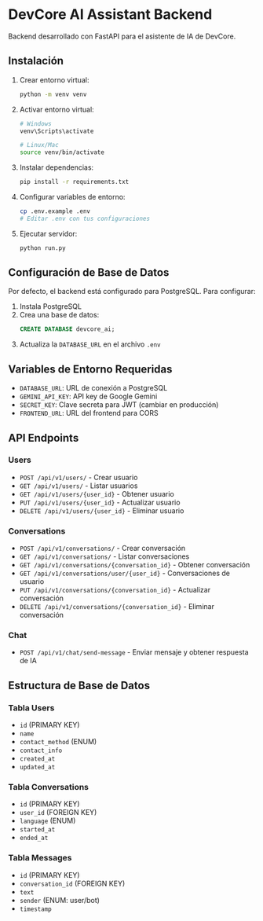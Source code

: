 # DevCore AI Assistant Backend

Backend desarrollado con FastAPI para el asistente de IA de DevCore.

## Instalación

1. Crear entorno virtual:
   ```bash
   python -m venv venv
   ```

2. Activar entorno virtual:
   ```bash
   # Windows
   venv\Scripts\activate
   
   # Linux/Mac
   source venv/bin/activate
   ```

3. Instalar dependencias:
   ```bash
   pip install -r requirements.txt
   ```

4. Configurar variables de entorno:
   ```bash
   cp .env.example .env
   # Editar .env con tus configuraciones
   ```

5. Ejecutar servidor:
   ```bash
   python run.py
   ```

## Configuración de Base de Datos

Por defecto, el backend está configurado para PostgreSQL. Para configurar:

1. Instala PostgreSQL
2. Crea una base de datos:
   ```sql
   CREATE DATABASE devcore_ai;
   ```
3. Actualiza la `DATABASE_URL` en el archivo `.env`

## Variables de Entorno Requeridas

- `DATABASE_URL`: URL de conexión a PostgreSQL
- `GEMINI_API_KEY`: API key de Google Gemini
- `SECRET_KEY`: Clave secreta para JWT (cambiar en producción)
- `FRONTEND_URL`: URL del frontend para CORS

## API Endpoints

### Users
- `POST /api/v1/users/` - Crear usuario
- `GET /api/v1/users/` - Listar usuarios
- `GET /api/v1/users/{user_id}` - Obtener usuario
- `PUT /api/v1/users/{user_id}` - Actualizar usuario
- `DELETE /api/v1/users/{user_id}` - Eliminar usuario

### Conversations
- `POST /api/v1/conversations/` - Crear conversación
- `GET /api/v1/conversations/` - Listar conversaciones
- `GET /api/v1/conversations/{conversation_id}` - Obtener conversación
- `GET /api/v1/conversations/user/{user_id}` - Conversaciones de usuario
- `PUT /api/v1/conversations/{conversation_id}` - Actualizar conversación
- `DELETE /api/v1/conversations/{conversation_id}` - Eliminar conversación

### Chat
- `POST /api/v1/chat/send-message` - Enviar mensaje y obtener respuesta de IA

## Estructura de Base de Datos

### Tabla Users
- `id` (PRIMARY KEY)
- `name` 
- `contact_method` (ENUM)
- `contact_info`
- `created_at`
- `updated_at`

### Tabla Conversations
- `id` (PRIMARY KEY)
- `user_id` (FOREIGN KEY)
- `language` (ENUM)
- `started_at`
- `ended_at`

### Tabla Messages
- `id` (PRIMARY KEY)
- `conversation_id` (FOREIGN KEY)
- `text`
- `sender` (ENUM: user/bot)
- `timestamp`
